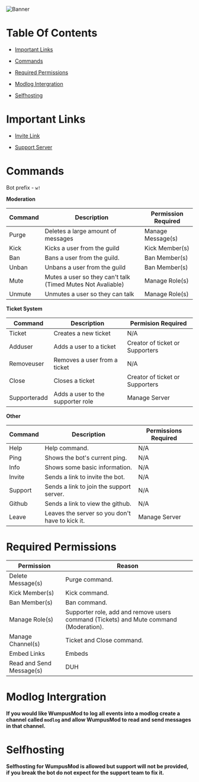 ![Banner](https://cdn.discordapp.com/attachments/596978375986249742/597625345713111041/WumpusCop597582790040485929_WumpusMod.png)
# Table Of Contents
- [Important Links](https://github.com/xPolar/WumpusMod#important-links)

- [Commands](https://github.com/xPolar/WumpusMod#commands)

- [Required Permissions](https://github.com/xPolar/WumpusMod#required-permissions)

- [Modlog Intergration](https://github.com/xPolar/WumpusMod#modlog-intergration)

- [Selfhosting](https://github.com/xPolar/WumpusMod#selfhosting)

# Important Links
- [Invite Link](https://discordapp.com/api/oauth2/authorize?client_id=596532744218214402&permissions=8&scope=bot)

- [Support Server](https://discord.gg/tjA5ssJ)

# Commands
Bot prefix - `w!`

**Moderation**

| Command | Description | Permission Required |
| ------- | ----------- | ------------------- |
| Purge | Deletes a large amount of messages | Manage Message(s) |
| Kick | Kicks a user from the guild | Kick Member(s) |
| Ban | Bans a user from the guild.| Ban Member(s) |
| Unban | Unbans a user from the guild | Ban Member(s) |
| Mute | Mutes a user so they can't talk (Timed Mutes Not Avaliable) | Manage Role(s) |
| Unmute | Unmutes a user so they can talk | Manage Role(s) |

**Ticket System**

| Command | Description | Permision Required |
| ------- | ----------- | ------------------ |
| Ticket | Creates a new ticket | N/A |
| Adduser | Adds a user to a ticket | Creator of ticket or Supporters|
| Removeuser | Removes a user from a ticket | N/A |
| Close | Closes a ticket | Creator of ticket or Supporters |
| Supporteradd | Adds a user to the supporter role | Manage Server |

**Other**

| Command | Description | Permissions Required |
| ------- | ----------- | -------------------- |
| Help | Help command. | N/A |
| Ping | Shows the bot's current ping. | N/A |
| Info | Shows some basic information. | N/A |
| Invite | Sends a link to invite the bot. | N/A |
| Support | Sends a link to join the support server. | N/A |
| Github | Sends a link to view the github. | N/A |
| Leave | Leaves the server so you don't have to kick it. | Manage Server |

# Required Permissions
| Permission | Reason |
| ---------- | ------ |
| Delete Message(s) | Purge command. |
| Kick Member(s) | Kick command. |
| Ban Member(s) | Ban command. |
| Manage Role(s) | Supporter role, add and remove users command (Tickets) and Mute command (Moderation). |
| Manage Channel(s) | Ticket and Close command. |
| Embed Links | Embeds |
| Read and Send Message(s) | DUH |

# Modlog Intergration
**If you would like WumpusMod to log all events into a modlog create a channel called ``modlog`` and allow WumpusMod to read and send messages in that channel.**

# Selfhosting
**Selfhosting for WumpusMod is allowed but support will not be provided, if you break the bot do not expect for the support team to fix it.**
